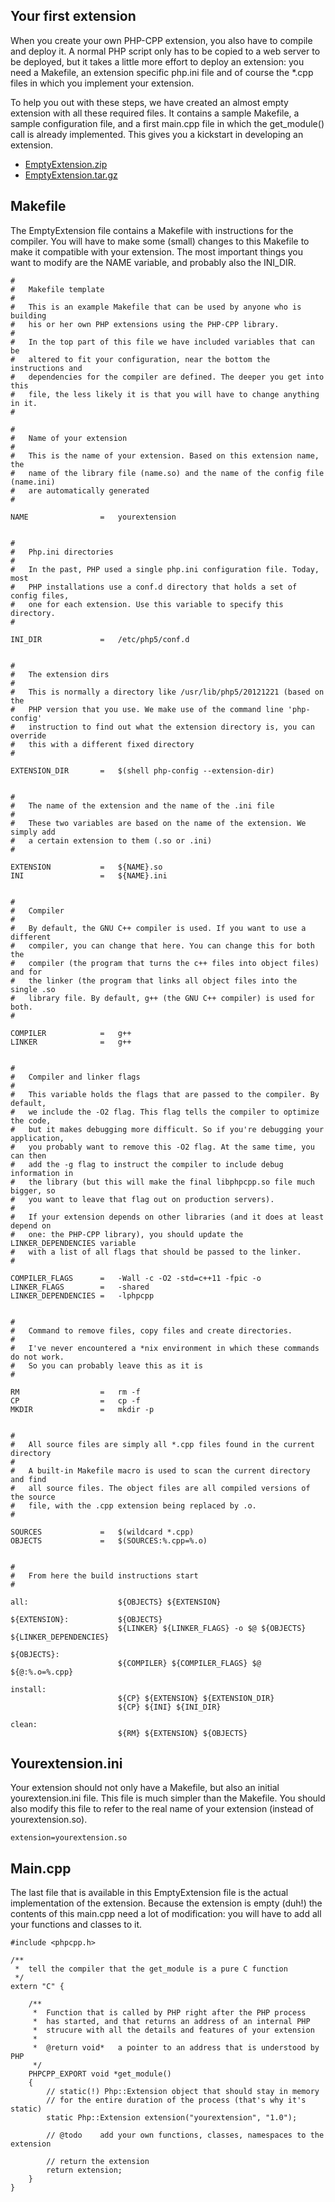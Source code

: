 ## Your first extension

When you create your own PHP-CPP extension, you also have to compile and
deploy it. A normal PHP script only has to be copied to a web server to be 
deployed, but it takes a little more effort to deploy an extension: you need
a Makefile, an extension specific php.ini file and of course the *.cpp files
in which you implement your extension.

To help you out with these steps, we have created an almost empty extension with 
all these required files. It contains a sample Makefile, a sample configuration 
file, and a first main.cpp file in which the get_module() call is already 
implemented. This gives you a kickstart in developing an extension.

* [EmptyExtension.zip](http://www.php-cpp.com/EmptyExtension.zip)
* [EmptyExtension.tar.gz](http://www.php-cpp.com/EmptyExtension.tar.gz)


## Makefile

The EmptyExtension file contains a Makefile with instructions for the compiler.
You will have to make some (small) changes to this Makefile to make it compatible
with your extension. The most important things you want to modify are the NAME
variable, and probably also the INI_DIR.

```
#
#   Makefile template
#
#   This is an example Makefile that can be used by anyone who is building
#   his or her own PHP extensions using the PHP-CPP library. 
#
#   In the top part of this file we have included variables that can be
#   altered to fit your configuration, near the bottom the instructions and
#   dependencies for the compiler are defined. The deeper you get into this
#   file, the less likely it is that you will have to change anything in it.
#

#
#   Name of your extension
#
#   This is the name of your extension. Based on this extension name, the
#   name of the library file (name.so) and the name of the config file (name.ini)
#   are automatically generated
#

NAME                =   yourextension


#
#   Php.ini directories
#
#   In the past, PHP used a single php.ini configuration file. Today, most
#   PHP installations use a conf.d directory that holds a set of config files,
#   one for each extension. Use this variable to specify this directory.
#

INI_DIR             =   /etc/php5/conf.d


#
#   The extension dirs
#
#   This is normally a directory like /usr/lib/php5/20121221 (based on the 
#   PHP version that you use. We make use of the command line 'php-config' 
#   instruction to find out what the extension directory is, you can override
#   this with a different fixed directory
#

EXTENSION_DIR       =   $(shell php-config --extension-dir)


#
#   The name of the extension and the name of the .ini file
#
#   These two variables are based on the name of the extension. We simply add
#   a certain extension to them (.so or .ini)
#

EXTENSION           =   ${NAME}.so
INI                 =   ${NAME}.ini


#
#   Compiler
#
#   By default, the GNU C++ compiler is used. If you want to use a different
#   compiler, you can change that here. You can change this for both the 
#   compiler (the program that turns the c++ files into object files) and for
#   the linker (the program that links all object files into the single .so
#   library file. By default, g++ (the GNU C++ compiler) is used for both.
#

COMPILER            =   g++
LINKER              =   g++


#
#   Compiler and linker flags
#
#   This variable holds the flags that are passed to the compiler. By default, 
#   we include the -O2 flag. This flag tells the compiler to optimize the code, 
#   but it makes debugging more difficult. So if you're debugging your application, 
#   you probably want to remove this -O2 flag. At the same time, you can then 
#   add the -g flag to instruct the compiler to include debug information in
#   the library (but this will make the final libphpcpp.so file much bigger, so
#   you want to leave that flag out on production servers).
#
#   If your extension depends on other libraries (and it does at least depend on
#   one: the PHP-CPP library), you should update the LINKER_DEPENDENCIES variable
#   with a list of all flags that should be passed to the linker.
#

COMPILER_FLAGS      =   -Wall -c -O2 -std=c++11 -fpic -o
LINKER_FLAGS        =   -shared
LINKER_DEPENDENCIES =   -lphpcpp


#
#   Command to remove files, copy files and create directories.
#
#   I've never encountered a *nix environment in which these commands do not work. 
#   So you can probably leave this as it is
#

RM                  =   rm -f
CP                  =   cp -f
MKDIR               =   mkdir -p


#
#   All source files are simply all *.cpp files found in the current directory
#
#   A built-in Makefile macro is used to scan the current directory and find 
#   all source files. The object files are all compiled versions of the source
#   file, with the .cpp extension being replaced by .o.
#

SOURCES             =   $(wildcard *.cpp)
OBJECTS             =   $(SOURCES:%.cpp=%.o)


#
#   From here the build instructions start
#

all:                    ${OBJECTS} ${EXTENSION}

${EXTENSION}:           ${OBJECTS}
                        ${LINKER} ${LINKER_FLAGS} -o $@ ${OBJECTS} ${LINKER_DEPENDENCIES}

${OBJECTS}:
                        ${COMPILER} ${COMPILER_FLAGS} $@ ${@:%.o=%.cpp}

install:        
                        ${CP} ${EXTENSION} ${EXTENSION_DIR}
                        ${CP} ${INI} ${INI_DIR}
                
clean:
                        ${RM} ${EXTENSION} ${OBJECTS}

```

## Yourextension.ini

Your extension should not only have a Makefile, but also an initial
yourextension.ini file. This file is much simpler than the Makefile. You
should also modify this file to refer to the real name of your extension
(instead of yourextension.so).

```
extension=yourextension.so
```

## Main.cpp

The last file that is available in this EmptyExtension file is the actual
implementation of the extension. Because the extension is empty (duh!) the
contents of this main.cpp need a lot of modification: you will have to add
all your functions and classes to it.

```
#include <phpcpp.h>

/**
 *  tell the compiler that the get_module is a pure C function
 */
extern "C" {
    
    /**
     *  Function that is called by PHP right after the PHP process
     *  has started, and that returns an address of an internal PHP
     *  strucure with all the details and features of your extension
     *
     *  @return void*   a pointer to an address that is understood by PHP
     */
    PHPCPP_EXPORT void *get_module() 
    {
        // static(!) Php::Extension object that should stay in memory
        // for the entire duration of the process (that's why it's static)
        static Php::Extension extension("yourextension", "1.0");
        
        // @todo    add your own functions, classes, namespaces to the extension
        
        // return the extension
        return extension;
    }
}
```
